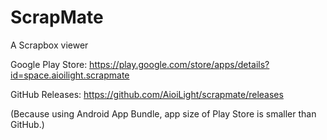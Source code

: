 # ScrapMate
A Scrapbox viewer

Google Play Store: https://play.google.com/store/apps/details?id=space.aioilight.scrapmate

GitHub Releases: https://github.com/AioiLight/scrapmate/releases

(Because using Android App Bundle, app size of Play Store is smaller than GitHub.)
